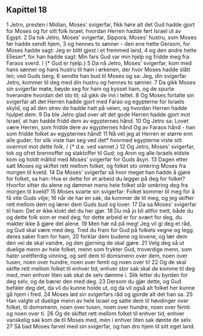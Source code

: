## Kapittel 18

1 Jetro, presten i Midian, Moses' svigerfar, fikk høre alt det Gud hadde gjort for Moses og for sitt folk Israel, hvordan Herren hadde ført Israel ut av Egypt.
2 Da tok Jetro, Moses' svigerfar, Sippora, Moses' hustru, som Moses før hadde sendt hjem,
3 og hennes to sønner - den ene hette Gersom, for Moses hadde sagt: Jeg er blitt gjest i et fremmed land,
4 og den andre hette Elieser*, for han hadde sagt: Min fars Gud var min hjelp og fridde meg fra Faraos sverd. / {* Gud er hjelp.}
5 Da nå Jetro, Moses' svigerfar, kom med hans sønner og hans hustru til ham i ørkenen, der hvor Moses hadde slått leir, ved Guds berg,
6 sendte han bud til Moses og sa: Jeg, din svigerfar Jetro, kommer til deg med din hustru og hennes to sønner.
7 Da gikk Moses sin svigerfar møte, bøyde seg for ham og kysset ham, og de spurte hverandre hvordan det sto til; så gikk de inn i teltet.
8 Og Moses fortalte sin svigerfar alt det Herren hadde gjort med Farao og egypterne for Israels skyld, og all den strev de hadde hatt på veien, og hvordan Herren hadde hjulpet dem.
9 Da ble Jetro glad over alt det gode Herren hadde gjort mot Israel, at han hadde fridd dem av egypternes hånd.
10 Og Jetro sa: Lovet være Herren, som fridde dere av egypternes hånd Og av Faraos hånd - han som fridde folket av egypternes hånd!
11 Nå vet jeg at Herren er større enn alle guder; for slik viste han seg ved det* hvormed egypterne viste sitt overmot mot dette folk. / {* d.e. ved vannet.}
12 Og Jetro, Moses' svigerfar, tok og ofret brennoffer og slaktoffer til Gud; og Aron og alle Israels eldste kom og holdt måltid med Moses' svigerfar for Guds åsyn.
13 Dagen etter satt Moses og skiftet rett mellom folket, og folket sto omkring Moses fra morgen til kveld.
14 Da Moses' svigerfar så hvor meget han hadde å gjøre for folket, sa han: Hva er dette for et arbeid du legger på deg for folket? Hvorfor sitter du alene og dømmer mens hele folket står omkring deg fra morgen til kveld?
15 Moses svarte sin svigerfar: Folket kommer til meg for å få vite Guds vilje;
16 når de har en sak, da kommer de til meg, og jeg skifter rett mellom dem og lærer dem Guds bud og lover.
17 Da sa Moses' svigerfar til ham: Det er ikke klokt det du her gjør.
18 Du må jo bli altfor trett, både du og dette folk som er med deg; for dette arbeid er for svært for deg, du makter ikke å gjøre det alene.
19 Men hør nå på meg! Jeg vil gi deg et råd, og Gud skal være med deg. Tred du fram for Gud på folkets vegne og legg deres saker fram for ham,
20 forklar dem budene og lovene, og lær dem den vei de skal vandre, og den gjerning de skal gjøre.
21 Velg deg så ut duelige menn av hele folket, menn som frykter Gud, troverdige menn, som hater urettferdig vinning, og sett dem til domsmenn over dem, noen over tusen, noen over hundre, noen over femti og noen over ti!
22 Og de skal skifte rett mellom folket til enhver tid; enhver stor sak skal de komme til deg med, men enhver liten sak skal de selv dømme i. Slik letter du byrden for deg selv, og de bærer den med deg.
23 Dersom du gjør dette, og Gud befaler deg det, da vil du kunne holde ut, og da vil også alt folket her kunne gå hjem i fred.
24 Moses lød sin svigerfars råd og gjorde alt det han sa.
25 Han valgte ut duelige menn av hele Israel og satte dem til høvdinger over folket, til domsmenn, noen over tusen, noen over hundre, noen over femti og noen over ti.
26 Og de skiftet rett mellom folket til enhver tid; enhver vanskelig sak kom de til Moses med, men i enhver liten sak dømte de selv.
27 Så bad Moses farvel med sin svigerfar, og han dro hjem til sitt eget land.
